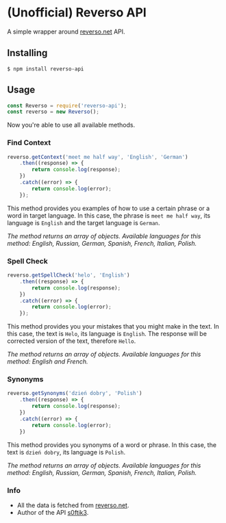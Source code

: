 # (Unofficial) Reverso API
A simple wrapper around [reverso.net](https://reverso.net) API.

## Installing
```
$ npm install reverso-api
```

## Usage
```javascript
const Reverso = require('reverso-api');
const reverso = new Reverso();
```
Now you're able to use all available methods.

### Find Context
```javascript
reverso.getContext('meet me half way', 'English', 'German')
    .then((response) => {
        return console.log(response);
    })
    .catch((error) => {
        return console.log(error);
    });
```
This method provides you examples of how to use a certain phrase or a word in target language.
In this case, the phrase is `meet me half way`, its language is `English` and the target language is `German`.

_The method returns an array of objects._
_Available languages for this method: English, Russian, German, Spanish, French, Italian, Polish._

### Spell Check
```javascript
reverso.getSpellCheck('helo', 'English')
    .then((response) => {
        return console.log(response);
    })
    .catch((error) => {
        return console.log(error);
    });
```
This method provides you your mistakes that you might make in the text.
In this case, the text is `Helo`, its language is `English`. The response will be corrected version of the text, therefore `Hello`.

_The method returns an array of objects._
_Available languages for this method: English and French._

### Synonyms
```javascript
reverso.getSynonyms('dzień dobry', 'Polish')
    .then((response) => {
        return console.log(response);
    })
    .catch((error) => {
        return console.log(error);
    })
```
This method provides you synonyms of a word or phrase.
In this case, the text is `dzień dobry`, its language is `Polish`.

_The method returns an array of objects._
_Available languages for this method: English, Russian, German, Spanish, French, Italian, Polish._

### Info
* All the data is fetched from [reverso.net](https://reverso.net).
* Author of the API [s0ftik3](https://github.com/s0ftik3).
